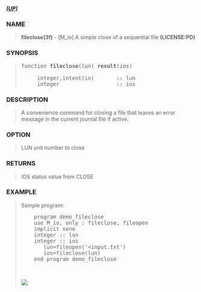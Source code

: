 <?
<body>
  <a name="top" id="top"></a>
  <h5><a href="download.html">[UP]</a></h5>
  <div id="Container">
    <div id="Content">
      <div class="c4">
      </div><a name="0"></a>
      <h3><a name="0">NAME</a></h3>
      <blockquote>
        <b>fileclose(3f)</b> - [M_io] A simple close of a sequential file <b>(LICENSE:PD)</b>
      </blockquote><a name="contents" id="contents"></a>
      <h3><a name="8">SYNOPSIS</a></h3>
      <blockquote>
        <pre>
function <b>fileclose</b>(<i>lun</i>) <b>result</b>(<i>ios</i>)
<br />     integer,intent(in)       :: lun
     integer                  :: ios
</pre>
      </blockquote><a name="2"></a>
      <h3><a name="2">DESCRIPTION</a></h3>
      <blockquote>
        A convenience command for closing a file that leaves an error message in the current journal file if active.
      </blockquote><a name="3"></a>
      <h3><a name="3">OPTION</a></h3>
      <blockquote>
        LUN unit number to close
      </blockquote><a name="4"></a>
      <h3><a name="4">RETURNS</a></h3>
      <blockquote>
        IOS status value from CLOSE
      </blockquote><a name="5"></a>
      <h3><a name="5">EXAMPLE</a></h3>
      <blockquote>
        Sample program:
        <pre>
    program demo_fileclose
    use M_io, only : fileclose, fileopen
    implicit none
    integer :: lun
    integer :: ios
       lun=fileopen('&lt;input.txt')
       ios=fileclose(lun)
    end program demo_fileclose
<br />
</pre>
      <div class="c4"><img src="images/fileclose.3m_io.gif" /></div>
    </div>
  </div>
</body>
